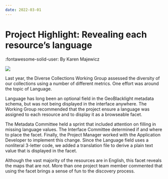 ```yaml
---
date: 2022-03-01
---
```


# Project Highlight: Revealing each resource’s  language

:fontawesome-solid-user: By Karen Majewicz

![](img/project-update_2022-034.png)

Last year, the Diverse Collections Working Group assessed the diversity of our collections using a number of different metrics. One effort was around the topic of  Language.

<!-- more -->

Language has long been an optional field in the GeoBlacklight metadata schema, but was not being displayed in the interface anywhere. The Working Group recommended that the project ensure a language was assigned to each resource and to display it as a browseable facet.

The Metadata Committee held a sprint that included attention on filling in missing language values. The Interface Committee determined if and where to place the facet. Finally, the Project Manager worked with the Application Developer to implement this change. Since the Language field uses a nonliteral 3-letter code, we added a translation file to derive a plain text value that is displayed in the facet.

Although the vast majority of the resources are in English, this facet reveals the maps that are not. More than one project team member commented that using the facet brings a sense of fun to the discovery process.

